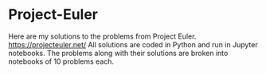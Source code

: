 # Project-Euler
Here are my solutions to the problems from Project Euler. https://projecteuler.net/
All solutions are coded in Python and run in Jupyter notebooks.
The problems along with their solutions are broken into notebooks of 10 problems each.
